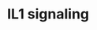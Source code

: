 ---
annotations:
- id: PW:0000820
  parent: signaling pathway
  type: Pathway Ontology
  value: signaling pathway in the adaptive immune response
- id: PW:0000883
  parent: regulatory pathway
  type: Pathway Ontology
  value: interleukin-1 signaling pathway
- id: PW:0000512
  parent: signaling pathway
  type: Pathway Ontology
  value: Interleukin mediated signaling pathway
- id: PW:0001059
  parent: classic metabolic pathway
  type: Pathway Ontology
  value: oxidative phosphorylation pathway
authors:
- A.Pandey
- MaintBot
- Thripsi
- Khanspers
- MartijnVanIersel
- NetPath
- Christine Chichester
- Joppe014
- Zari
- Mkutmon
- L Dupuis
- Egonw
- Eweitz
citedin: ''
communities:
- CPTAC
- PancCanNet
description: 'The IL-1 family of cytokines currently consists of 11 members which
  are encoded by distinct genes and includes IL-1Î±, IL-1Î², and the IL-1 Receptor
  antagonist (IL-1RA). The major role of IL-1 type cytokines is to control pro-inflammatory
  reactions in response to tissue injury - either due to pathogen-associated molecular
  patterns (PAMPs) or Danger associated molecular patterns (DAMPs). Interleukin-1
  (IL-1), which includes IL-1Î± and IL-1Î², plays a crucial role in many auto inflammatory
  diseases. IL- 1Î± and IL-1Î² are produced predominantly by macrophages and monocytes,
  and to a lesser extent by other cell types such as epithelial cells endothelial
  cells and fibroblasts. IL-1 alpha, is a membrane anchored protein which signals
  through autocrine or juxtracrine mechanisms where as the soluble IL-1Î² acts in
  a paracrine or systemic manner. Significant progress has been achieved in the study
  of the signaling events mediated by IL-1 and the processes they control. Involvement
  of IL-1Î± or IL-1Î² in host responses to infections caused by intracellular microorganisms
  such as Mycobacterium tuberculosis as well as in autoinflammatory diseases makes
  its signaling components important candidates for drug targetting for these diseases.
  The two forms of IL-1 (IL-1Î± and IL-1Î²) bind to the same cellular receptor, the
  Type I IL- 1 receptor (IL-1RI) to induce signaling. Upon receptor engagement, IL-1R1
  forms a heterodimer with IL-1 receptor accessory protein (IL-1RAcP), which functions
  as a co receptor. IL-1RAcP cannot bind directly to IL-1 but is essential for IL-1-mediated
  signaling. Binding of IL-1 to this receptor complex leads to the activation of the
  transcription factor NF-ÎºB through different signaling mechanisms. Two IL-1 receptor-associated
  kinases, IRAK-1 and IRAK-2 have been implicated in the activation of NF-ÎºB. IRAK
  1 and 2 functions as adapter proteins and protein kinases to transmit downstream
  signals. It recruits TRAF6 to the IL-1 receptor complex via an interaction with
  IL-1RAcP. Oligomerization of TRAF6 and subsequent formation of TAK1 and MEKK3 signaling
  complexes relays the signal via NF-ÎºB-inducing kinase (NIK) to two I-kappaB kinases
  (IKK-1 and -2), leading to NF-kappaB activation. Activation of other mitogen activated
  protein kinases, including JNKs and p38 MAPK through various MAP2Ks also play important
  roles in mediating IL-1 responses by activating transcription through the AP-1 transcription
  factor. The above mentioned signaling events co-operatively induce the expression
  of IL-1 target genes such as CCL2, IL-8 and IL-6. The interactions and intersections
  between canonical and non-canonical Interleukin-1 signaling systems are depicted
  in the pathway map. Regulation of IL-1 signaling can be brought about by various
  mechanisms. The IL-1 family member IL-1RA can bind to the IL1-R1 receptor with similar
  affinity as IL-1Î± and Î², but is incapable of activating the signaling response.
  The type II IL-1 receptor can bind to IL-1 alpha and beta but lacks signaling capacity.
  The naturally occurring ''shed'' domains of the extracellular IL-1 receptor chains
  (IL-1RI, IL-1RII and IL- 1RAcP) also act as inhibitors of IL-1 signaling. In the
  cell, IL-1R binds to toll- interacting protein (TOLLIP), which results in the inhibition
  of IRAK1 and by promoting efficient degradation of IL-1R by targeting the internalized
  receptor to endosomes. Other mechanisms such as p38MAPK mediated phosphorylation
  of TAB1 which results in the inactivation of TAK1, and expression of genes including
  MAPK phosphatase 1 (MKP-1) and Inhibitor of kappa B alpha (NFKBIA) that inhibit
  IL-1 signaling components also serve as negative regulators of IL-1 signaling.  Please
  access this pathway at [http://www.netpath.org/netslim/IL_1_pathway.html NetSlim]
  database.  If you use this pathway, please cite following paper: Kandasamy, K.,
  Mohan, S. S., Raju, R., Keerthikumar, S., Kumar, G. S. S., Venugopal, A. K., Telikicherla,
  D., Navarro, J. D., Mathivanan, S., Pecquet, C., Gollapudi, S. K., Tattikota, S.
  G., Mohan, S., Padhukasahasram, H., Subbannayya, Y., Goel, R., Jacob, H. K. C.,
  Zhong, J., Sekhar, R., Nanjappa, V., Balakrishnan, L., Subbaiah, R., Ramachandra,
  Y. L., Rahiman, B. A., Prasad, T. S. K., Lin, J., Houtman, J. C. D., Desiderio,
  S., Renauld, J., Constantinescu, S. N., Ohara, O., Hirano, T., Kubo, M., Singh,
  S., Khatri, P., Draghici, S., Bader, G. D., Sander, C., Leonard, W. J. and Pandey,
  A. (2010). NetPath: A public resource of curated signal transduction pathways. Genome
  Biology. 11:R3.'
last-edited: 2024-05-22
ndex: 216720ce-8b60-11eb-9e72-0ac135e8bacf
organisms:
- Homo sapiens
redirect_from:
- /index.php/Pathway:WP195
- /instance/WP195
- /instance/WP195_r129676
revision: r129676
schema-jsonld:
- '@context': https://schema.org/
  '@id': https://wikipathways.github.io/pathways/WP195.html
  '@type': Dataset
  creator:
    '@type': Organization
    name: WikiPathways
  description: 'The IL-1 family of cytokines currently consists of 11 members which
    are encoded by distinct genes and includes IL-1Î±, IL-1Î², and the IL-1 Receptor
    antagonist (IL-1RA). The major role of IL-1 type cytokines is to control pro-inflammatory
    reactions in response to tissue injury - either due to pathogen-associated molecular
    patterns (PAMPs) or Danger associated molecular patterns (DAMPs). Interleukin-1
    (IL-1), which includes IL-1Î± and IL-1Î², plays a crucial role in many auto inflammatory
    diseases. IL- 1Î± and IL-1Î² are produced predominantly by macrophages and monocytes,
    and to a lesser extent by other cell types such as epithelial cells endothelial
    cells and fibroblasts. IL-1 alpha, is a membrane anchored protein which signals
    through autocrine or juxtracrine mechanisms where as the soluble IL-1Î² acts in
    a paracrine or systemic manner. Significant progress has been achieved in the
    study of the signaling events mediated by IL-1 and the processes they control.
    Involvement of IL-1Î± or IL-1Î² in host responses to infections caused by intracellular
    microorganisms such as Mycobacterium tuberculosis as well as in autoinflammatory
    diseases makes its signaling components important candidates for drug targetting
    for these diseases. The two forms of IL-1 (IL-1Î± and IL-1Î²) bind to the same
    cellular receptor, the Type I IL- 1 receptor (IL-1RI) to induce signaling. Upon
    receptor engagement, IL-1R1 forms a heterodimer with IL-1 receptor accessory protein
    (IL-1RAcP), which functions as a co receptor. IL-1RAcP cannot bind directly to
    IL-1 but is essential for IL-1-mediated signaling. Binding of IL-1 to this receptor
    complex leads to the activation of the transcription factor NF-ÎºB through different
    signaling mechanisms. Two IL-1 receptor-associated kinases, IRAK-1 and IRAK-2
    have been implicated in the activation of NF-ÎºB. IRAK 1 and 2 functions as adapter
    proteins and protein kinases to transmit downstream signals. It recruits TRAF6
    to the IL-1 receptor complex via an interaction with IL-1RAcP. Oligomerization
    of TRAF6 and subsequent formation of TAK1 and MEKK3 signaling complexes relays
    the signal via NF-ÎºB-inducing kinase (NIK) to two I-kappaB kinases (IKK-1 and
    -2), leading to NF-kappaB activation. Activation of other mitogen activated protein
    kinases, including JNKs and p38 MAPK through various MAP2Ks also play important
    roles in mediating IL-1 responses by activating transcription through the AP-1
    transcription factor. The above mentioned signaling events co-operatively induce
    the expression of IL-1 target genes such as CCL2, IL-8 and IL-6. The interactions
    and intersections between canonical and non-canonical Interleukin-1 signaling
    systems are depicted in the pathway map. Regulation of IL-1 signaling can be brought
    about by various mechanisms. The IL-1 family member IL-1RA can bind to the IL1-R1
    receptor with similar affinity as IL-1Î± and Î², but is incapable of activating
    the signaling response. The type II IL-1 receptor can bind to IL-1 alpha and beta
    but lacks signaling capacity. The naturally occurring ''shed'' domains of the
    extracellular IL-1 receptor chains (IL-1RI, IL-1RII and IL- 1RAcP) also act as
    inhibitors of IL-1 signaling. In the cell, IL-1R binds to toll- interacting protein
    (TOLLIP), which results in the inhibition of IRAK1 and by promoting efficient
    degradation of IL-1R by targeting the internalized receptor to endosomes. Other
    mechanisms such as p38MAPK mediated phosphorylation of TAB1 which results in the
    inactivation of TAK1, and expression of genes including MAPK phosphatase 1 (MKP-1)
    and Inhibitor of kappa B alpha (NFKBIA) that inhibit IL-1 signaling components
    also serve as negative regulators of IL-1 signaling.  Please access this pathway
    at [http://www.netpath.org/netslim/IL_1_pathway.html NetSlim] database.  If you
    use this pathway, please cite following paper: Kandasamy, K., Mohan, S. S., Raju,
    R., Keerthikumar, S., Kumar, G. S. S., Venugopal, A. K., Telikicherla, D., Navarro,
    J. D., Mathivanan, S., Pecquet, C., Gollapudi, S. K., Tattikota, S. G., Mohan,
    S., Padhukasahasram, H., Subbannayya, Y., Goel, R., Jacob, H. K. C., Zhong, J.,
    Sekhar, R., Nanjappa, V., Balakrishnan, L., Subbaiah, R., Ramachandra, Y. L.,
    Rahiman, B. A., Prasad, T. S. K., Lin, J., Houtman, J. C. D., Desiderio, S., Renauld,
    J., Constantinescu, S. N., Ohara, O., Hirano, T., Kubo, M., Singh, S., Khatri,
    P., Draghici, S., Bader, G. D., Sander, C., Leonard, W. J. and Pandey, A. (2010).
    NetPath: A public resource of curated signal transduction pathways. Genome Biology.
    11:R3.'
  keywords:
  - AKT1
  - ATF2
  - CHUK
  - Ca 2+
  - ECSIT
  - HSPB2
  - IKBKB
  - IKBKG
  - IL1A
  - IL1B
  - IL1R1
  - IL1RAP
  - IRAK1
  - IRAK2
  - IRAK3
  - IRAK4
  - JUN
  - MAP2K1
  - MAP2K2
  - MAP2K3
  - MAP2K4
  - MAP2K6
  - MAP2K7
  - MAP3K1
  - MAP3K14
  - MAP3K2
  - MAP3K3
  - MAP3K7
  - MAPK1
  - MAPK14
  - MAPK3
  - MAPK8
  - MAPK9
  - MAPKAPK2
  - MYD88
  - NFKB1
  - NFKBIA
  - NFKBIB
  - PELI1
  - PELI2
  - PIK3R1
  - PIK3R2
  - PLCG1
  - PRKCZ
  - PTPN11
  - REL
  - RELA
  - SQSTM1
  - TAB1
  - TAB2
  - TAB3
  - TOLLIP
  - TRAF6
  - UBE2N
  - UBE2V1
  license: CC0
  name: IL1 signaling
seo: CreativeWork
title: IL1 signaling
wpid: WP195
---